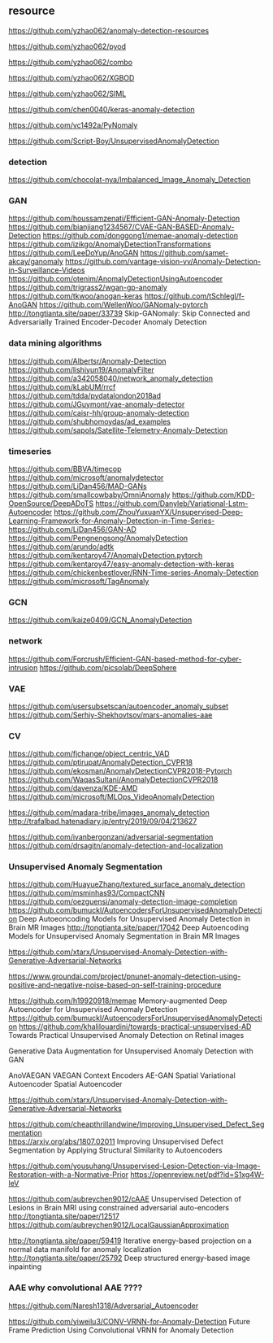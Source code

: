 ## resource
https://github.com/yzhao062/anomaly-detection-resources

https://github.com/yzhao062/pyod

https://github.com/yzhao062/combo

https://github.com/yzhao062/XGBOD

https://github.com/yzhao062/SIML

https://github.com/chen0040/keras-anomaly-detection

https://github.com/vc1492a/PyNomaly

https://github.com/Script-Boy/UnsupervisedAnomalyDetection


### detection
https://github.com/chocolat-nya/Imbalanced_Image_Anomaly_Detection


### GAN
https://github.com/houssamzenati/Efficient-GAN-Anomaly-Detection
https://github.com/bianjiang1234567/CVAE-GAN-BASED-Anomaly-Detection
https://github.com/donggong1/memae-anomaly-detection
https://github.com/izikgo/AnomalyDetectionTransformations
https://github.com/LeeDoYup/AnoGAN
https://github.com/samet-akcay/ganomaly
https://github.com/vantage-vision-vv/Anomaly-Detection-in-Surveillance-Videos
https://github.com/otenim/AnomalyDetectionUsingAutoencoder
https://github.com/trigrass2/wgan-gp-anomaly
https://github.com/tkwoo/anogan-keras
https://github.com/tSchlegl/f-AnoGAN
https://github.com/WellenWoo/GANomaly-pytorch
http://tongtianta.site/paper/33739  Skip-GANomaly: Skip Connected and Adversarially Trained Encoder-Decoder Anomaly Detection


### data mining algorithms
https://github.com/Albertsr/Anomaly-Detection
https://github.com/lishiyun19/AnomalyFilter
https://github.com/a342058040/network_anomaly_detection
https://github.com/kLabUM/rrcf
https://github.com/tdda/pydatalondon2018ad
https://github.com/JGuymont/vae-anomaly-detector
https://github.com/caisr-hh/group-anomaly-detection
https://github.com/shubhomoydas/ad_examples
https://github.com/sapols/Satellite-Telemetry-Anomaly-Detection

### timeseries
https://github.com/BBVA/timecop
https://github.com/microsoft/anomalydetector
https://github.com/LiDan456/MAD-GANs
https://github.com/smallcowbaby/OmniAnomaly
https://github.com/KDD-OpenSource/DeepADoTS
https://github.com/Danyleb/Variational-Lstm-Autoencoder
https://github.com/ZhouYuxuanYX/Unsupervised-Deep-Learning-Framework-for-Anomaly-Detection-in-Time-Series-
https://github.com/LiDan456/GAN-AD
https://github.com/Pengnengsong/AnomalyDetection
https://github.com/arundo/adtk
https://github.com/kentaroy47/AnomalyDetection.pytorch
https://github.com/kentaroy47/easy-anomaly-detection-with-keras
https://github.com/chickenbestlover/RNN-Time-series-Anomaly-Detection
https://github.com/microsoft/TagAnomaly


### GCN
https://github.com/kaize0409/GCN_AnomalyDetection


### network
https://github.com/Forcrush/Efficient-GAN-based-method-for-cyber-intrusion
https://github.com/picsolab/DeepSphere


### VAE
https://github.com/usersubsetscan/autoencoder_anomaly_subset
https://github.com/Serhiy-Shekhovtsov/mars-anomalies-aae


### CV
https://github.com/fjchange/object_centric_VAD
https://github.com/ptirupat/AnomalyDetection_CVPR18
https://github.com/ekosman/AnomalyDetectionCVPR2018-Pytorch
https://github.com/WaqasSultani/AnomalyDetectionCVPR2018
https://github.com/davenza/KDE-AMD
https://github.com/microsoft/MLOps_VideoAnomalyDetection



https://github.com/madara-tribe/images_anomaly_detection
http://trafalbad.hatenadiary.jp/entry/2019/09/04/213627

https://github.com/ivanbergonzani/adversarial-segmentation
https://github.com/drsagitn/anomaly-detection-and-localization


### Unsupervised Anomaly Segmentation
https://github.com/HuayueZhang/textured_surface_anomaly_detection
https://github.com/msminhas93/CompactCNN
https://github.com/oezguensi/anomaly-detection-image-completion
https://github.com/bumuckl/AutoencodersForUnsupervisedAnomalyDetection Deep Autoeoncoding Models for Unsupervised Anomaly Detection in Brain MR Images
http://tongtianta.site/paper/17042  Deep Autoencoding Models for Unsupervised Anomaly Segmentation in Brain MR Images


https://github.com/xtarx/Unsupervised-Anomaly-Detection-with-Generative-Adversarial-Networks

https://www.groundai.com/project/pnunet-anomaly-detection-using-positive-and-negative-noise-based-on-self-training-procedure


https://github.com/h19920918/memae   Memory-augmented Deep Autoencoder for Unsupervised Anomaly Detection
https://github.com/bumuckl/AutoencodersForUnsupervisedAnomalyDetection
https://github.com/khalilouardini/towards-practical-unsupervised-AD  Towards Practical Unsupervised Anomaly Detection on Retinal images


Generative Data Augmentation for Unsupervised Anomaly Detection with GAN


AnoVAEGAN  VAEGAN Context Encoders AE-GAN   Spatial Variational Autoencoder   Spatial Autoencoder


https://github.com/xtarx/Unsupervised-Anomaly-Detection-with-Generative-Adversarial-Networks


https://github.com/cheapthrillandwine/Improving_Unsupervised_Defect_Segmentation  
https://arxiv.org/abs/1807.02011  Improving Unsupervised Defect Segmentation by Applying Structural Similarity to Autoencoders



https://github.com/yousuhang/Unsupervised-Lesion-Detection-via-Image-Restoration-with-a-Normative-Prior
https://openreview.net/pdf?id=S1xg4W-leV



https://github.com/aubreychen9012/cAAE  Unsupervised Detection of Lesions in Brain MRI using constrained adversarial auto-encoders
http://tongtianta.site/paper/12517
https://github.com/aubreychen9012/LocalGaussianApproximation


http://tongtianta.site/paper/59419  Iterative energy-based projection on a normal data manifold for anomaly localization
http://tongtianta.site/paper/25792  Deep structured energy-based image inpainting


### AAE  why convolutional AAE ????
https://github.com/Naresh1318/Adversarial_Autoencoder


https://github.com/yiweilu3/CONV-VRNN-for-Anomaly-Detection Future Frame Prediction Using Convolutional VRNN for Anomaly Detection